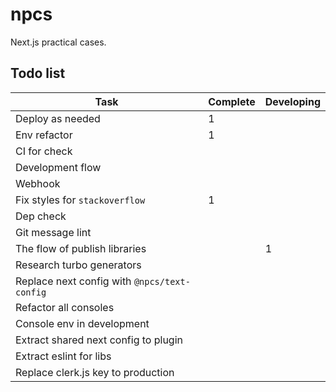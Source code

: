 # npcs

Next.js practical cases.

## Todo list

| Task                                         | Complete | Developing |
| -------------------------------------------- | -------- | ---------- |
| Deploy as needed                             | 1        |            |
| Env refactor                                 | 1        |            |
| CI for check                                 |          |            |
| Development flow                             |          |            |
| Webhook                                      |          |            |
| Fix styles for `stackoverflow`               | 1        |            |
| Dep check                                    |          |            |
| Git message lint                             |          |            |
| The flow of publish libraries                |          | 1          |
| Research turbo generators                    |          |            |
| Replace next config with `@npcs/text-config` |          |            |
| Refactor all consoles                        |          |            |
| Console env in development                   |          |            |
| Extract shared next config to plugin         |          |            |
| Extract eslint for libs                      |          |            |
| Replace clerk.js key to production           |          |            |
